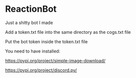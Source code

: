 # ReactionBot

Just a shitty bot I made

Add a token.txt file into the same directory as the cogs.txt file

Put the bot token inside the token.txt file

You need to have installed:

https://pypi.org/project/simple-image-download/

https://pypi.org/project/discord.py/
